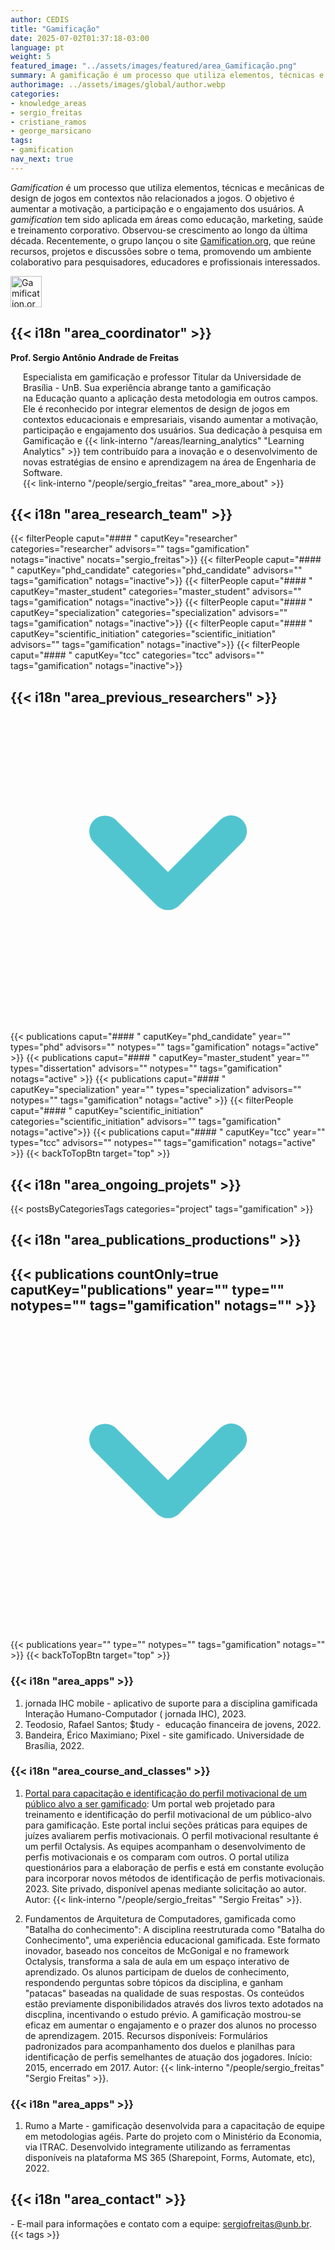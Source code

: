 ```yaml
---
author: CEDIS
title: "Gamificação"
date: 2025-07-02T01:37:18-03:00
language: pt
weight: 5
featured_image: "../assets/images/featured/area_Gamificação.png"
summary: A gamificação é um processo que utiliza elementos, técnicas e mecânicas de design de jogos em contextos não relacionados a jogos, com o objetivo de aumentar a motivação, a participação e o engajamento dos usuários. A gamificação tem sido aplicada em diversas áreas, como educação, marketing, saúde e treinamento corporativo.
authorimage: ../assets/images/global/author.webp
categories:
- knowledge_areas
- sergio_freitas
- cristiane_ramos
- george_marsicano
tags: 
- gamification
nav_next: true
---
```

<div id="top"></div>

*Gamification* é um processo que utiliza elementos, técnicas e mecânicas de design de jogos em contextos não relacionados a jogos. O objetivo é aumentar a motivação, a participação e o engajamento dos usuários. A *gamification* tem sido aplicada em áreas como educação, marketing, saúde e treinamento corporativo. Observou-se crescimento ao longo da última década. Recentemente, o grupo lançou o site [Gamification.org](https://gamificacao.org), que reúne recursos, projetos e discussões sobre o tema, promovendo um ambiente colaborativo para pesquisadores, educadores e profissionais interessados.

<a href="https://gamificacao.org">
  <img src="/images/logo%20gamifica%C3%A7%C3%A3o%20org.svg" alt="Gamification.org logo" width="50"/>
</a>


## {{< i18n "area_coordinator" >}}
**Prof. Sergio Antônio Andrade de Freitas**
<div style="margin-left: 20px;">
Especialista em gamificação e professor Titular da Universidade de Brasília - UnB. Sua experiência abrange tanto a gamificação na Educação quanto a aplicação desta metodologia em outros campos. Ele é reconhecido por integrar elementos de design de jogos em contextos educacionais e empresariais, visando aumentar a motivação, participação e engajamento dos usuários. Sua dedicação à pesquisa em Gamificação e {{< link-interno "/areas/learning_analytics" "Learning Analytics" >}} tem contribuído para a inovação e o desenvolvimento de novas estratégias de ensino e aprendizagem na área de Engenharia de Software. <br>
{{< link-interno "/people/sergio_freitas" "area_more_about" >}}
</div>

## {{< i18n "area_research_team" >}}

{{< filterPeople caput="#### " caputKey="researcher" categories="researcher" advisors="" tags="gamification" notags="inactive" nocats="sergio_freitas">}}
{{< filterPeople caput="#### " caputKey="phd_candidate" categories="phd_candidate" advisors="" tags="gamification" notags="inactive">}}
{{< filterPeople caput="#### " caputKey="master_student" categories="master_student" advisors="" tags="gamification" notags="inactive">}}
{{< filterPeople caput="#### " caputKey="specialization" categories="specialization" advisors="" tags="gamification" notags="inactive">}}
{{< filterPeople caput="#### " caputKey="scientific_initiation" categories="scientific_initiation" advisors="" tags="gamification" notags="inactive">}}
{{< filterPeople caput="#### " caputKey="tcc" categories="tcc" advisors="" tags="gamification" notags="inactive">}}

<div id="previous-collaborators" x-data="{ showPrevious: false }">
    <h2 id="former-collaborators-title" @click="showPrevious = !showPrevious" class="text-xl font-bold mb-2 cursor-pointer flex items-center text-primary-900">
      {{< i18n "area_previous_researchers" >}}
      <svg :class="{'rotate-0': !showPrevious, 'rotate-180': showPrevious}" class="ml-2 h-5 w-5 transform transition-transform duration-200" xmlns="http://www.w3.org/2000/svg" viewBox="0 0 20 20" fill="#51C5CF"><path fill-rule="evenodd" d="M5.293 7.293a1 1 0 011.414 0L10 10.586l3.293-3.293a1 1 0 111.414 1.414l-4 4a1 1 0 01-1.414 0l-4-4a1 1 0 010-1.414z" clip-rule="evenodd" /></svg>
    </h2>
    <div x-show="showPrevious" x-cloak>
    {{< publications caput="#### " caputKey="phd_candidate"  year="" types="phd" advisors="" notypes="" tags="gamification" notags="active" >}}
    {{< publications caput="#### " caputKey="master_student" year="" types="dissertation" advisors="" notypes="" tags="gamification" notags="active" >}}
    {{< publications caput="#### " caputKey="specialization" year="" types="specialization" advisors="" notypes="" tags="gamification" notags="active" >}}
    {{< filterPeople caput="#### " caputKey="scientific_initiation" categories="scientific_initiation" advisors="" tags="gamification" notags="active">}}
    {{< publications caput="#### " caputKey="tcc" year="" types="tcc" advisors="" notypes="" tags="gamification" notags="active" >}}
    {{< backToTopBtn target="top" >}}
    </div>
  </div>

## {{< i18n "area_ongoing_projets" >}}
{{< postsByCategoriesTags categories="project" tags="gamification" >}}

## {{< i18n "area_publications_productions" >}}

<div id="npublications-section" x-data="{ showPublications: false }">
    <h2 id="npublications-title" @click="showPublications = !showPublications" class="text-xl font-bold mb-2 cursor-pointer flex items-center text-primary-900">
      {{< publications countOnly=true caputKey="publications" year="" type="" notypes="" tags="gamification" notags="" >}}
      <svg :class="{'rotate-0': !showPublications, 'rotate-180': showPublications}" class="ml-2 h-5 w-5 transform transition-transform duration-200" xmlns="http://www.w3.org/2000/svg" viewBox="0 0 20 20" fill="#51C5CF"><path fill-rule="evenodd" d="M5.293 7.293a1 1 0 011.414 0L10 10.586l3.293-3.293a1 1 0 111.414 1.414l-4 4a1 1 0 01-1.414 0l-4-4a1 1 0 010-1.414z" clip-rule="evenodd" /></svg>
    </h2>
    <div x-show="showPublications" x-cloak>
      {{< publications year="" type="" notypes="" tags="gamification" notags="" >}} 
      {{< backToTopBtn target="top" >}}
    </div>
</div>

### {{< i18n "area_apps" >}}
1. jornada IHC mobile - aplicativo de suporte para a disciplina gamificada Interação Humano-Computador ( jornada IHC), 2023.
2. Teodosio, Rafael Santos; $tudy -  educação financeira de jovens, 2022.
3. Bandeira, Érico Maximiano; Pixel - site gamificado. Universidade de Brasília, 2022.

### {{< i18n "area_course_and_classes" >}}
1. [Portal para capacitação e identificação do perfil motivacional de um público alvo a ser gamificado](https://publish.obsidian.md/sergio-freitas): Um portal web projetado para treinamento e identificação do perfil motivacional de um público-alvo para gamificação. Este portal inclui seções práticas para equipes de juízes avaliarem perfis motivacionais. O perfil motivacional resultante é um perfil Octalysis. As equipes acompanham o desenvolvimento de perfis motivacionais e os comparam com outros. O portal utiliza questionários para a elaboração de perfis e está em constante evolução para incorporar novos métodos de identificação de perfis motivacionais. 2023. Site privado, disponível apenas mediante solicitação ao autor. Autor: {{< link-interno "/people/sergio_freitas" "Sergio Freitas" >}}.

2. Fundamentos de Arquitetura de Computadores, gamificada como "Batalha do conhecimento": A disciplina reestruturada como "Batalha do Conhecimento", uma experiência educacional gamificada. Este formato inovador, baseado nos conceitos de McGonigal e no framework Octalysis, transforma a sala de aula em um espaço interativo de aprendizado. Os alunos participam de duelos de conhecimento, respondendo perguntas sobre tópicos da disciplina, e ganham "patacas" baseadas na qualidade de suas respostas. Os conteúdos estão previamente disponibilidados através dos livros texto adotados na discplina, incentivando o estudo prévio. A gamificação mostrou-se eficaz em aumentar o engajamento e o prazer dos alunos no processo de aprendizagem​​​​. 2015.   Recursos disponíveis: Formulários padronizados para acompanhamento dos duelos e planilhas para identificação de perfis semelhantes de atuação dos jogadores. Início: 2015, encerrado em 2017. Autor: {{< link-interno "/people/sergio_freitas" "Sergio Freitas" >}}.

### {{< i18n "area_apps" >}}
1. Rumo a Marte - gamificação desenvolvida para a capacitação de equipe em metodologias agéis. Parte do projeto com o Ministério da Economia, via ITRAC. Desenvolvido integramente utilizando as ferramentas disponíveis na plataforma MS 365 (Sharepoint, Forms, Automate, etc), 2022.

## {{< i18n "area_contact" >}}
- E-mail para informações e contato com a equipe: [sergiofreitas@unb.br](mailto:sergiofreitas@unb.br).
{{< tags >}}